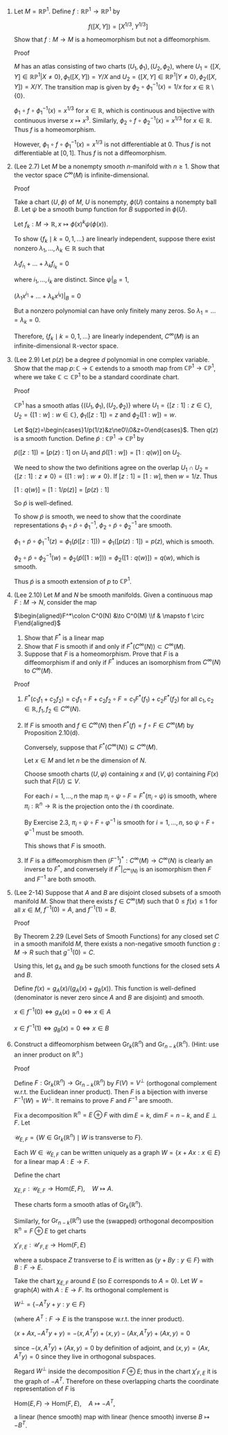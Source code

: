 1. Let $M=\mathbb{RP}^1$. Define $f: \mathbb{RP}^1 \to \mathbb{RP}^1$ by
   
   $$f([X,Y])=[X^{1/3}, Y^{1/3}]$$
   
   Show that $f: M \to M$ is a homeomorphism but not a diffeomorphism.

   Proof
   
   $M$ has an atlas consisting of two charts $(U_1,\phi_1),(U_2,\phi_2)$, where $`U_1=\{[X,Y]\in \mathbb{RP}^1|X\neq 0\},\phi_1([X,Y])=Y/X`$ and $`U_2=\{[X,Y]\in \mathbb{RP}^1|Y\neq 0\},\phi_2([X,Y])=X/Y`$. The transition map is given by $`\phi_2\circ \phi_1^{-1}(x)=1/x`$ for $`x\in \mathbb{R}\setminus \{0\}`$.
   
   $\phi_1\circ f \circ \phi_1^{-1}(x)=x^{1/3}$ for $x\in \mathbb{R}$, which is continuous and bijective with continuous inverse $`x\mapsto x^3`$. Similarly, $\phi_2 \circ f \circ \phi_2^{-1}(x)=x^{1/3}$ for $x\in \mathbb{R}$. Thus $f$ is a homeomorphism.
   
   However, $`\phi_1\circ f \circ \phi_1^{-1}(x)=x^{1/3}`$ is not differentiable at $0$. Thus $f$ is not differentiable at $[0,1]$. Thus $f$ is not a diffeomorphism.

3. (Lee 2.7) Let $M$ be a nonempty smooth $n$-manifold with $n \geq 1$. Show that the vector space $C^{\infty}(M)$ is infinite-dimensional.

   Proof

   Take a chart $(U,\phi)$ of $M$, $U$ is nonempty, $\phi(U)$ contains a nonempty ball $B$. Let $\psi$ be a smooth bump function for $B$ supported in $\phi(U)$.

   Let $f_k:M\to \mathbb{R},x\mapsto\phi(x)^k\psi(\phi(x))$.

   To show $`\{f_k\mid k=0,1,\dots\}`$ are linearly independent, suppose there exist nonzero $\lambda_1, \dots, \lambda_k \in \mathbb{R}$ such that

   $`\lambda_1 f_{i_1}+\dots+\lambda_k f_{i_k}=0`$

   where $i_1, \ldots, i_k$ are distinct. Since $\psi|_B=1$,

   $`(\lambda_1 x^{i_1}+\dots+\lambda_k x^{i_k})|_B=0`$

   But a nonzero polynomial can have only finitely many zeros. So $\lambda_1=\dots=\lambda_k=0$.

   Therefore, $`\{f_k\mid k=0,1,\dots\}`$ are linearly independent, $C^{\infty}(M)$ is an infinite-dimensional $\mathbb{R}$-vector space.

5. (Lee 2.9) Let $p(z)$ be a degree $d$ polynomial in one complex variable. Show that the map $p\colon\mathbb{C} \to \mathbb{C}$ extends to a smooth map from $\mathbb{CP}^1 \to \mathbb{CP}^1$, where we take $\mathbb{C} \subset \mathbb{CP}^1$ to be a standard coordinate chart.

   Proof
   
   $\mathbb{CP}^1$ has a smooth atlas $`\{(U_1,\phi_1),(U_2,\phi_2)\}`$ where $`U_1=\{[z:1]:z \in \mathbb{C}\}`$, $`U_2=\{[1:w]:w \in \mathbb{C}\}`$, $\phi_1([z:1])=z$ and $\phi_2([1:w])=w$.

   Let $`q(z)=\begin{cases}1/p(1/z)&z\ne0\\0&z=0\end{cases}`$. Then $q(z)$ is a smooth function. Define $\tilde{p}:\mathbb{CP}^1 \to \mathbb{CP}^1$ by
   
   $\tilde{p}([z:1])=[p(z):1]$ on $U_1$ and $\tilde{p}([1:w])=[1:q(w)]$ on $U_2$.

   We need to show the two definitions agree on the overlap $`U_1 \cap U_2=\{[z:1]:z \neq 0\}=\{[1:w]:w \neq 0\}`$. If $[z:1]=[1:w]$, then $w=1/z$. Thus
   
   $[1:q(w)]=[1:1/p(z)]=[p(z):1]$
   
   So $\tilde{p}$ is well-defined.
   
   To show $\tilde{p}$ is smooth, we need to show that the coordinate representations $\phi_1 \circ \tilde{p} \circ \phi_1^{-1}$, $\phi_2 \circ \tilde{p} \circ \phi_2^{-1}$ are smooth.
   
   $\phi_1 \circ \tilde{p} \circ \phi_1^{-1}(z)=\phi_1(\tilde{p}([z:1]))=\phi_1([p(z):1])=p(z)$, which is smooth.
   
   $\phi_2 \circ \tilde{p} \circ \phi_2^{-1}(w)=\phi_2(\tilde{p}([1:w]))=\phi_2([1:q(w)])=q(w)$, which is smooth.

   Thus $\tilde{p}$ is a smooth extension of $p$ to $\mathbb{CP}^1$.

7. (Lee 2.10) Let $M$ and $N$ be smooth manifolds. Given a continuous map $F: M \to N$, consider the map

    $`\begin{aligned}F^*\colon C^0(N) &\to C^0(M) \\f & \mapsto f \circ F\end{aligned}`$
      
    1. Show that $F^*$ is a linear map
    2. Show that $F$ is smooth if and only if $F^*(C^\infty(N)) \subset C^\infty(M)$.
    3. Suppose that $F$ is a homeomorphism. Prove that $F$ is a diffeomorphism if and only if $F^*$ induces an isomorphism from $C^{\infty}(N)$ to $C^{\infty}(M)$.
      
      Proof
      
   1. $F^* (c_1 f_1+c_2 f_2)=c_1 f_1\circ F+c_2 f_2\circ F=c_1 F^* (f_1)+c_2 F^* (f_2)$ for all $c_1,c_2\in\mathbb{R},f_1,f_2\in C^\infty(N)$.
   2. If $F$ is smooth and $f \in C^{\infty}(N)$ then $F^*(f)=f \circ F \in C^{\infty}(M)$ by Proposition 2.10(d).
      
      Conversely, suppose that $F^*\left(C^{\infty}(N)\right) \subseteq C^{\infty}(M)$.

      Let $x \in M$ and let $n$ be the dimension of $N$.

      Choose smooth charts $(U, \varphi)$ containing $x$ and $(V, \psi)$ containing $F(x)$ such that $F(U) \subseteq V$.

      For each $i=1, \ldots, n$ the map $\pi_i \circ \psi \circ F=F^*\left(\pi_i \circ \psi\right)$ is smooth, where $\pi_i: \mathbb{R}^n \rightarrow \mathbb{R}$ is the projection onto the $i$ th coordinate.

      By Exercise 2.3, $\pi_i \circ \psi \circ F \circ \varphi^{-1}$ is smooth for $i=1, \ldots, n$, so $\psi \circ F \circ \varphi^{-1}$ must be smooth.

      This shows that $F$ is smooth.
   3. If $F$ is a diffeomorphism then $\left(F^{-1}\right)^*: C^{\infty}(M) \rightarrow C^{\infty}(N)$ is clearly an inverse to $F^*$, and conversely if $F^*|_{C^{\infty}(N)}$ is an isomorphism then $F$ and $F^{-1}$ are both smooth.

5. (Lee 2-14) Suppose that $A$ and $B$ are disjoint closed subsets of a smooth manifold $M$. Show that there exists $f \in C^{\infty}(M)$ such that $0 \leq f(x) \leq 1$ for all $x \in M$, $f^{-1}(0)=A$, and $f^{-1}(1)=B$.
   
   Proof
   
   By Theorem 2.29 (Level Sets of Smooth Functions) for any closed set $C$ in a smooth manifold $M$, there exists a non-negative smooth function $g: M\to R$ such that $g^{-1}(0) = C$.

   Using this, let $g_A$ and $g_B$ be such smooth functions for the closed sets $A$ and $B$.

   Define $f(x) = g_A(x) / (g_A(x) + g_B(x))$. This function is well-defined (denominator is never zero since $A$ and $B$ are disjoint) and smooth.

   $x\in f^{-1}(0)\iff g_A(x)=0\iff x\in A$

   $x\in f^{-1}(1)\iff g_B(x)=0\iff x\in B$

7. Construct a diffeomorphism between $`\mathrm{Gr}_k(\mathbb{R}^n)`$ and $`\mathrm{Gr}_{n-k}(\mathbb{R}^n)`$. (Hint: use an inner product on $\mathbb{R}^n$.)
   
   Proof
      
   Define $`F:\mathrm{Gr}_k(\mathbb{R}^n)\to \mathrm{Gr}_{n-k}(\mathbb{R}^n)`$ by $F(V)=V^\perp$ (orthogonal complement w.r.t. the Euclidean inner product). Then $F$ is a bijection with inverse $F^{-1}(W)=W^\perp$. It remains to prove $F$ and $F^{-1}$ are smooth.

   Fix a decomposition $\mathbb{R}^n=E\oplus F$ with $\dim E=k$, $\dim F=n-k$, and $E\perp F$. Let
   
   $`\mathcal{U}_{E,F}=\{W\in \mathrm{Gr}_k(\mathbb{R}^n)\mid W \text{ is transverse to } F\}.`$
   
   Each $W\in \mathcal{U}_{E,F}$ can be written uniquely as a graph $`W = \{ x + A x : x\in E\}`$ for a linear map $A:E\to F$.

   Define the chart

   $\chi_{E,F}:\mathcal{U}_{E,F}\to \mathrm{Hom}(E,F),\quad W\mapsto A.$

   These charts form a smooth atlas of $\mathrm{Gr}_k(\mathbb{R}^n)$.

   Similarly, for $\mathrm{Gr}_{n-k}(\mathbb{R}^n)$ use the (swapped) orthogonal decomposition $\mathbb{R}^n=F\oplus E$ to get charts
   
   $`\chi'_{F,E}:\mathcal{U}'_{F,E}\to \mathrm{Hom}(F,E)`$
   
   where a subspace $Z$ transverse to $E$ is written as $`\{ y + B y : y\in F\}`$ with $B:F\to E$.

   Take the chart $\chi_{E,F}$ around $E$ (so $E$ corresponds to $A=0$). Let $W=\mathrm{graph}(A)$ with $A:E\to F$. Its orthogonal complement is

   $`W^\perp = \{ -A^T y + y : y\in F\}`$
   
   (where $A^T:F\to E$ is the transpose w.r.t. the inner product).

   $\langle x+Ax,-A^Ty+y\rangle=-\langle x,A^Ty\rangle+\langle x,y\rangle-\langle Ax,A^Ty\rangle+\langle Ax,y\rangle=0$

   since $-\langle x,A^Ty\rangle+\langle Ax,y\rangle=0$ by definition of adjoint, and $\langle x,y\rangle=\langle Ax,A^Ty\rangle=0$ since they live in orthogonal subspaces.
   
   Regard $W^\perp$ inside the decomposition $F\oplus E$; thus in the chart $\chi'_{F,E}$ it is the graph of $-A^T$. Therefore on these overlapping charts the coordinate representation of $F$ is
   
   $\mathrm{Hom}(E,F)\to \mathrm{Hom}(F,E),\quad A\mapsto -A^T,$

   a linear (hence smooth) map with linear (hence smooth) inverse $B\mapsto -B^T$.
